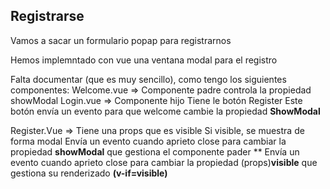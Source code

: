 ## RegistrarseVamos a sacar un formulario popap para registrarnosHemos implemntado con vue una ventana modal para el registroFalta documentar (que es muy sencillo), como tengo los siguientes componentes:Welcome.vue => Componente padre               controla la propiedad showModalLogin.vue => Componente hijo             Tiene le botón Register             Este botón envía un evento para que welcome cambie la propiedad **ShowModal**            Register.Vue => Tiene una props que es visible                Si visible, se muestra de forma modalEnvía un evento cuando aprieto close para cambiar la propiedad **showModal** que gestiona el componente pader **                Envía un evento cuando aprieto close para cambiar la propiedad (props)**visible** que gestiona su renderizado **(v-if=visible)**